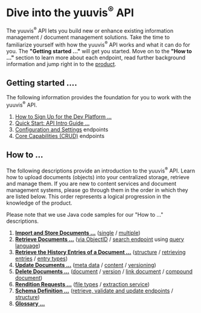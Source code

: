 <h1>Dive into the yuuvis<sup>®</sup> API</h1>
<p>The yuuvis<sup>®</sup> API lets you build new or enhance existing information management / document management solutions. Take the time to familiarize yourself with how the yuuvis<sup>®</sup> API works and what it can do for you. The <b>"Getting started ..."</b> will get you started. Move on to the <b>"How to ..."</b> section to learn more about each endpoint, read further background information and jump right in to the <a href="https://yuuvis.io/products" target="_blank">product</a>.</p>
<h2>Getting started ....</h2>
<p>The following information provides the foundation for you to work with the yuuvis<sup>®</sup> API.</p>
<ol>
   <li><a href="https://github.com/yuuvis/Documentation/wiki/Sign-Up" target="_blank">How to Sign Up for the Dev Platform ...</a></li>
   <li><a href="https://github.com/yuuvis/Documentation/wiki/Quick-start" target="_blank">Quick Start: API Intro Guide ...</a></li>
   <li><a href="https://yuuvis.io/docs/services/yuuvis-admin" target="_blank">Configuration and Settings</a> endpoints</li>
   <li><a href="https://yuuvis.io/docs/services/yuuvis-dms-core" target="_blank">Core Capabilities (CRUD)</a> endpoints</li>
</ol>
<h2>How to ...</h2>
<p>The following descriptions provide an introduction to the yuuvis<sup>®</sup> API. Learn how to upload documents (objects) into your centralized storage, retrieve and manage them. If you are new to content services and document management systems, please go through them in the order in which they are listed below. This order represents a logical progression in the knowledge of the product.</p>
<p>Please note that we use Java code samples for our "How to ..." descriptions.</p>
<ol>
   <!-- 
   <li><a href="https://yuuvis.io/how-to/login" target="_blank">Login to the yuuvis<sup>®</sup> API</a></li>-->
   <li><a href="https://github.com/yuuvis/Documentation/wiki/Import-and-store" target="_blank"><b>Import and Store Documents ...</b></a> 
      (<a href="https://github.com/yuuvis/Documentation/wiki/Import-and-store#ImportingDocumentsviaCoreAPI-ImportaSingleDocument" target="_blank">single</a> / <a href="https://github.com/yuuvis/Documentation/wiki/Import-and-store#ImportingDocumentsviaCoreAPI-ImportMultipleDocumentsinBatchMode" target="_blank">multiple</a>)
   </li>
   <!--
   <ul>
      <li><a href="https://github.com/yuuvis/Documentation/wiki/Compound-documents" target="_blank">Compound Documents ...</a></li>
   </ul>
   -->
   <li><a href="https://github.com/yuuvis/Documentation/wiki/Retrieve-documents" target="_blank"><b>Retrieve Documents ...</b></a> 
      (<a href="https://github.com/yuuvis/Documentation/wiki/Retrieve-documents#RetrievingDocumentsviaCoreAPI-RetrievingDocumentsviaObjectID" target="_blank">via ObjectID</a> / <a href="https://github.com/yuuvis/Documentation/wiki/Retrieve-documents#RetrievingDocumentsviaCoreAPI-RetrievingDocumentsviaSearchEndpoint" target="_blank">search endpoint</a> using <a href="https://github.com/yuuvis/Documentation/wiki/Query-language" target="_blank">query language</a>)
   </li>
   <li><a href="https://github.com/yuuvis/Documentation/wiki/Retrieve-history-entries" target="_blank"><b>Retrieve the History Entries of a Document ...</b></a> 
      (<a href="https://github.com/yuuvis/Documentation/wiki/Retrieve-history-entries#RetrievingtheHistoryEntriesofaDocument-TheHistoryEntry" target="_blank">structure</a> / 
      <a href="https://github.com/yuuvis/Documentation/wiki/Retrieve-history-entries#RetrievingtheHistoryEntriesofaDocument-RetrieveHistoryEntriesofaDocument" target="_blank">retrieving entries</a> / 
      <a href="https://github.com/yuuvis/Documentation/wiki/Retrieve-history-entries#RetrievingtheHistoryEntriesofaDocument-WhichHistoryEntriesAreThere?" target="_blank">entry types</a>)
   </li>
   <li><a href="https://github.com/yuuvis/Documentation/wiki/Update-documents" target="_blank"><b>Update Documents ...</b></a> 
      (<a href="https://github.com/yuuvis/Documentation/wiki/Update-documents#UpdatingDocumentsviaCoreAPI-UpdateMetadata" target="_blank">meta
      data</a> / 
      <a href="https://github.com/yuuvis/Documentation/wiki/Update-documents#UpdatingDocumentsviaCoreAPI-UpdateContent" target="_blank">content</a> / 
      <a href="https://github.com/yuuvis/Documentation/wiki/Update-documents#UpdatingDocumentsviaCoreAPI-Versioningversioning" target="_blank">versioning</a>)
   </li>
   <li><a href="https://github.com/yuuvis/Documentation/wiki/Delete-documents" target="_blank"><b>Delete Documents ...</b></a> 
      (<a href="https://github.com/yuuvis/Documentation/wiki/Delete-documents#DeletingDocumentsviaCoreAPI-DeleteaDocument" target="_blank">document</a> / 
      <a href="https://github.com/yuuvis/Documentation/wiki/Delete-documents#DeletingDocumentsviaCoreAPI-DeleteaVersionofaDocument" target="_blank">version</a> / 
      <a href="https://github.com/yuuvis/Documentation/wiki/Delete-documents#DeletingDocumentsviaCoreAPI-DeleteaReferencingDocument" target="_blank">link document</a> / 
      <a href="https://github.com/yuuvis/Documentation/wiki/Delete-documents#DeletingDocumentsviaCoreAPI-DeleteCompoundDocuments" target="_blank">compound document</a>)
   </li> 	
   <li><a href="https://github.com/yuuvis/Documentation/wiki/Rendition-requests" target="_blank"><b>Rendition Requests ...</b></a>
   (<a href="https://github.com/yuuvis/Documentation/wiki/Rendition-requests#FileTypes" target="_blank">file types</a> / <a href="https://github.com/yuuvis/Documentation/wiki/Rendition-requests#title-heading" target="_blank">extraction service</a>)</li>
   <li><a href="https://github.com/yuuvis/Documentation/wiki/Schema-definition" target="_blank"><b>Schema Definition ...</b></a> 
   (<a href="https://github.com/yuuvis/Documentation/wiki/Schema-definition#SchemaDefinition-Endpoints" target="_blank">retrieve, validate and update endpoints</a> /
         <a href="https://github.com/yuuvis/Documentation/wiki/Schema-definition#SchemaDefinition-Structure" target="_blank">structure</a>)
   </li>      
   <!-- <li><a href="https://github.com/yuuvis/Documentation/wiki/Rendition-requests" target="_blank">What are Rendition Requests?</a></li> -->
   <!-- <li><a href="https://github.com/yuuvis/Documentation/wiki/Query-language" target="_blank">CMIS-Based Query Language ...</a></li> -->
   <li><a href="https://github.com/yuuvis/Documentation/wiki/Glossary" target="_blank"><b>Glossary ...</b></a></li>
</ol>
<!-- <h2>Getting ready ....</h2> -->
<!-- <p>Just getting started with our yuuvis<sup>®</sup> API, or considering trying it for the first time? We've put together a list of requirements to help you get ready. </br>Dive right in and get started on your own.</p> -->
<!-- <ol>
   <li><a href="https://yuuvis.io/how-to/buildtool" target="_blank">Let a Build Tool Support you ...</a></li>
   <li><a href="https://yuuvis.io/how-to/requests" target="_blank">Configure your Client for HTTP Requests ...</a></li>
   <li><a href="https://yuuvis.io/how-to/permissions" target="_blank">Check out your Permissions ...</a></li>
</ol> -->
